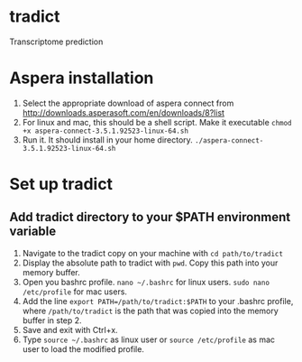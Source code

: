 # tradict
Transcriptome prediction

  
# Aspera installation
1. Select the appropriate download of aspera connect from http://downloads.asperasoft.com/en/downloads/8?list
2. For linux and mac, this should be a shell script. Make it executable `chmod +x aspera-connect-3.5.1.92523-linux-64.sh`
3. Run it. It should install in your home directory. `./aspera-connect-3.5.1.92523-linux-64.sh`

# Set up tradict  
## Add tradict directory to your $PATH environment variable  
1. Navigate to the tradict copy on your machine with `cd path/to/tradict`   
2. Display the absolute path to tradict with `pwd`. Copy this path into your memory buffer.
3. Open you bashrc profile. `nano ~/.bashrc` for linux users. `sudo nano /etc/profile` for mac users.
4. Add the line `export PATH=/path/to/tradict:$PATH` to your .bashrc profile, where `/path/to/tradict` is the path that was copied into the memory buffer in step 2.
5. Save and exit with Ctrl+x.
6. Type `source ~/.bashrc` as linux user or `source /etc/profile` as mac user to load the modified profile.